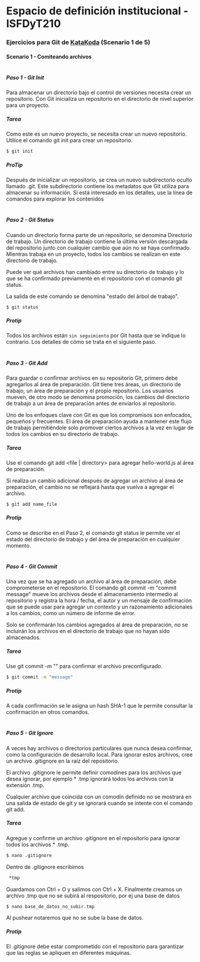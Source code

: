 # **Espacio de definición institucional - ISFDyT210**
### Ejercicios para Git de [KataKoda](https://www.katacoda.com/courses/git) (Scenario 1 de 5)
#### Scenario 1 - Comiteando archivos
#
##### **Paso 1 - Git Init**

Para almacenar un directorio bajo el control de versiones necesita crear un repositorio. Con Git inicializa un repositorio en el directorio de nivel superior para un proyecto.

##### **Tarea**
Como este es un nuevo proyecto, se necesita crear un nuevo repositorio. Utilice el comando git init para crear un repositorio.
```sh
$ git init
```

##### **ProTip**
Después de inicializar un repositorio, se crea un nuevo subdirectorio oculto llamado .git. Este subdirectorio contiene los metadatos que Git utiliza para almacenar su información. Si está interesado en los detalles, use la línea de comandos para explorar los contenidos

#
##### **Paso 2 - Git Status**
Cuando un directorio forma parte de un repositorio, se denomina Directorio de trabajo. Un directorio de trabajo contiene la última versión descargada del repositorio junto con cualquier cambio que aún no se haya confirmado. Mientras trabaja en un proyecto, todos los cambios se realizan en este directorio de trabajo.

Puede ver qué archivos han cambiado entre su directorio de trabajo y lo que se ha confirmado previamente en el repositorio con el comando git status.

La salida de este comando se denomina "estado del árbol de trabajo".

```sh
$ git status
```

##### **Protip**
Todos los archivos están `sin seguimiento` por Git hasta que se indique lo contrario. Los detalles de cómo se trata en el siguiente paso.

#
##### **Paso 3 - Git Add**
Para guardar o confirmar archivos en su repositorio Git, primero debe agregarlos al área de preparación. Git tiene tres áreas, un directorio de trabajo, un área de preparación y el propio repositorio. Los usuarios mueven, de otro modo se denomina promoción, los cambios del directorio de trabajo a un área de preparación antes de enviarlos al repositorio.

Uno de los enfoques clave con Git es que los compromisos son enfocados, pequeños y frecuentes. El área de preparación ayuda a mantener este flujo de trabajo permitiéndole solo promover ciertos archivos a la vez en lugar de todos los cambios en su directorio de trabajo.

##### **Tarea**
Use el comando git add <file | directory> para agregar hello-world.js al área de preparación.

Si realiza un cambio adicional después de agregar un archivo al área de preparación, el cambio no se reflejará hasta que vuelva a agregar el archivo.

```sh
$ git add name_file
```

##### **Protip**
Como se describe en el Paso 2, el comando git status le permite ver el estado del directorio de trabajo y del área de preparación en cualquier momento.

#
##### **Paso 4 - Git Commit**
Una vez que se ha agregado un archivo al área de preparación, debe comprometerse en el repositorio. El comando git commit -m "commit message" mueve los archivos desde el almacenamiento intermedio al repositorio y registra la hora / fecha, el autor y un mensaje de confirmación que se puede usar para agregar un contexto y un razonamiento adicionales a los cambios, como un número de informe de error.

Solo se confirmarán los cambios agregados al área de preparación, no se incluirán los archivos en el directorio de trabajo que no hayan sido almacenados.

##### **Tarea**
Use git commit -m "<commit message>" para confirmar el archivo preconfigurado.

```sh
$ git commit -m "message"
```

##### **Protip**
A cada confirmación se le asigna un hash SHA-1 que le permite consultar la confirmación en otros comandos.

#
##### **Paso 5 - Git Ignore**
A veces hay archivos o directorios particulares que nunca desea confirmar, como la configuración de desarrollo local. Para ignorar estos archivos, cree un archivo .gitignore en la raíz del repositorio.

El archivo .gitignore le permite definir comodines para los archivos que desea ignorar, por ejemplo * .tmp ignorará todos los archivos con la extensión .tmp.

Cualquier archivo que coincida con un comodín definido no se mostrará en una salida de estado de git y se ignorará cuando se intente con el comando git add.

##### **Tarea**
Agregue y confirme un archivo .gitignore en el repositorio para ignorar todos los archivos * .tmp.

```sh
$ nano .gitignore
```

Dentro de .gitignore escribimos 

```sh
 *tmp
```
Guardamos con Ctrl + O y salimos con Ctrl + X. Finalmente creamos un archivo .tmp que no se subirá al respositorio, por ej una base de datos

```sh
$ nano base_de_datos_no_subir.tmp
```

Al pushear notaremos que no se sube la base de datos.

##### **Protip**
El .gitignore debe estar comprometido con el repositorio para garantizar que las reglas se apliquen en diferentes máquinas.


